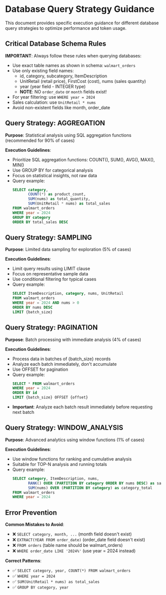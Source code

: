 # Database Query Strategy Guidance

This document provides specific execution guidance for different database query strategies to optimize performance and token usage.

## Critical Database Schema Rules

**IMPORTANT**: Always follow these rules when querying databases:
- Use exact table names as shown in schema: `walmart_orders`
- Use only existing field names:
  * id, category, subcategory, ItemDescription
  * UnitRetail (retail price), FirstCost (cost), nums (sales quantity)
  * year (year field - INTEGER type)
  * **NOTE**: NO `order_date` or `month` fields exist!
- For year filtering: use `WHERE year = 2024`
- Sales calculation: use `UnitRetail * nums`
- Avoid non-existent fields like month, order_date

## Query Strategy: AGGREGATION

**Purpose**: Statistical analysis using SQL aggregation functions (recommended for 90% of cases)

**Execution Guidelines**:
- Prioritize SQL aggregation functions: COUNT(), SUM(), AVG(), MAX(), MIN()
- Use GROUP BY for categorical analysis
- Focus on statistical insights, not raw data
- Query example:
  ```sql
  SELECT category, 
         COUNT(*) as product_count,
         SUM(nums) as total_quantity,
         SUM(UnitRetail * nums) as total_sales
  FROM walmart_orders 
  WHERE year = 2024 
  GROUP BY category
  ORDER BY total_sales DESC
  ```

## Query Strategy: SAMPLING

**Purpose**: Limited data sampling for exploration (5% of cases)

**Execution Guidelines**:
- Limit query results using LIMIT clause
- Focus on representative sample data
- Use conditional filtering for typical cases
- Query example:
  ```sql
  SELECT ItemDescription, category, nums, UnitRetail
  FROM walmart_orders 
  WHERE year = 2024 AND nums > 0
  ORDER BY nums DESC 
  LIMIT {batch_size}
  ```

## Query Strategy: PAGINATION

**Purpose**: Batch processing with immediate analysis (4% of cases)

**Execution Guidelines**:
- Process data in batches of {batch_size} records
- Analyze each batch immediately, don't accumulate
- Use OFFSET for pagination
- Query example:
  ```sql
  SELECT * FROM walmart_orders 
  WHERE year = 2024
  ORDER BY id 
  LIMIT {batch_size} OFFSET {offset}
  ```
- **Important**: Analyze each batch result immediately before requesting next batch

## Query Strategy: WINDOW_ANALYSIS

**Purpose**: Advanced analytics using window functions (1% of cases)

**Execution Guidelines**:
- Use window functions for ranking and cumulative analysis
- Suitable for TOP-N analysis and running totals
- Query example:
  ```sql
  SELECT category, ItemDescription, nums,
         RANK() OVER (PARTITION BY category ORDER BY nums DESC) as sales_rank,
         SUM(nums) OVER (PARTITION BY category) as category_total
  FROM walmart_orders 
  WHERE year = 2024
  ```

## Error Prevention

**Common Mistakes to Avoid**:
- ❌ `SELECT category, month, ...` (month field doesn't exist)
- ❌ `EXTRACT(YEAR FROM order_date)` (order_date field doesn't exist)
- ❌ `FROM orders` (table name should be walmart_orders)
- ❌ `WHERE order_date LIKE '2024%'` (use year = 2024 instead)

**Correct Patterns**:
- ✅ `SELECT category, year, COUNT(*) FROM walmart_orders`
- ✅ `WHERE year = 2024`
- ✅ `SUM(UnitRetail * nums) as total_sales`
- ✅ `GROUP BY category, year`